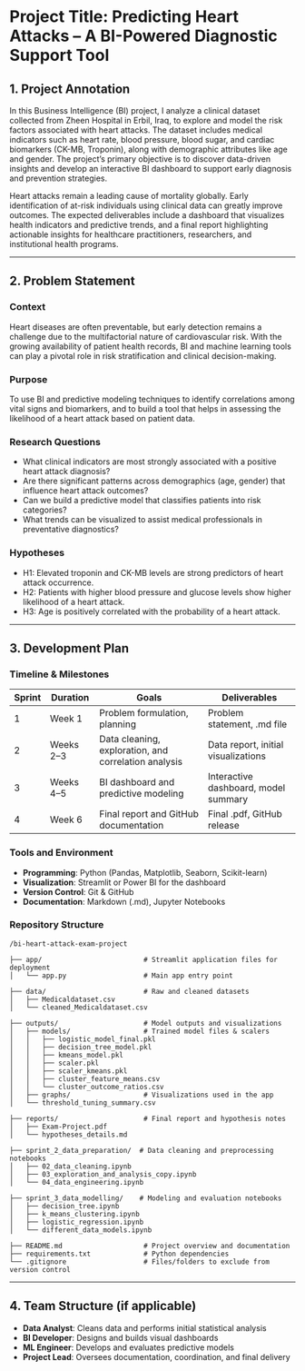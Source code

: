 # Project Title: Predicting Heart Attacks – A BI-Powered Diagnostic Support Tool

## 1. Project Annotation

In this Business Intelligence (BI) project, I analyze a clinical dataset collected from Zheen Hospital in Erbil, Iraq, to explore and model the risk factors associated with heart attacks. The dataset includes medical indicators such as heart rate, blood pressure, blood sugar, and cardiac biomarkers (CK-MB, Troponin), along with demographic attributes like age and gender. The project’s primary objective is to discover data-driven insights and develop an interactive BI dashboard to support early diagnosis and prevention strategies.

Heart attacks remain a leading cause of mortality globally. Early identification of at-risk individuals using clinical data can greatly improve outcomes. The expected deliverables include a dashboard that visualizes health indicators and predictive trends, and a final report highlighting actionable insights for healthcare practitioners, researchers, and institutional health programs.

---

## 2. Problem Statement

### Context
Heart diseases are often preventable, but early detection remains a challenge due to the multifactorial nature of cardiovascular risk. With the growing availability of patient health records, BI and machine learning tools can play a pivotal role in risk stratification and clinical decision-making.

### Purpose
To use BI and predictive modeling techniques to identify correlations among vital signs and biomarkers, and to build a tool that helps in assessing the likelihood of a heart attack based on patient data.

### Research Questions
- What clinical indicators are most strongly associated with a positive heart attack diagnosis?
- Are there significant patterns across demographics (age, gender) that influence heart attack outcomes?
- Can we build a predictive model that classifies patients into risk categories?
- What trends can be visualized to assist medical professionals in preventative diagnostics?

### Hypotheses
- H1: Elevated troponin and CK-MB levels are strong predictors of heart attack occurrence.
- H2: Patients with higher blood pressure and glucose levels show higher likelihood of a heart attack.
- H3: Age is positively correlated with the probability of a heart attack.

---

## 3. Development Plan

### Timeline & Milestones
| Sprint | Duration       | Goals                                                | Deliverables                         |
|--------|----------------|------------------------------------------------------|--------------------------------------|
| 1      | Week 1         | Problem formulation, planning                        | Problem statement, .md file          |
| 2      | Weeks 2–3      | Data cleaning, exploration, and correlation analysis | Data report, initial visualizations  |
| 3      | Weeks 4–5      | BI dashboard and predictive modeling                 | Interactive dashboard, model summary |
| 4      | Week 6         | Final report and GitHub documentation                | Final .pdf, GitHub release           |

### Tools and Environment
- **Programming**: Python (Pandas, Matplotlib, Seaborn, Scikit-learn)
- **Visualization**: Streamlit or Power BI for the dashboard
- **Version Control**: Git & GitHub
- **Documentation**: Markdown (.md), Jupyter Notebooks

### Repository Structure

```text
/bi-heart-attack-exam-project

├── app/                         # Streamlit application files for deployment
│   └── app.py                   # Main app entry point

├── data/                        # Raw and cleaned datasets
│   ├── Medicaldataset.csv
│   └── cleaned_Medicaldataset.csv

├── outputs/                     # Model outputs and visualizations
│   ├── models/                  # Trained model files & scalers
│   │   ├── logistic_model_final.pkl
│   │   ├── decision_tree_model.pkl
│   │   ├── kmeans_model.pkl
│   │   ├── scaler.pkl
│   │   ├── scaler_kmeans.pkl
│   │   ├── cluster_feature_means.csv
│   │   └── cluster_outcome_ratios.csv
│   ├── graphs/                  # Visualizations used in the app
│   └── threshold_tuning_summary.csv

├── reports/                     # Final report and hypothesis notes
│   ├── Exam-Project.pdf
│   └── hypotheses_details.md

├── sprint_2_data_preparation/  # Data cleaning and preprocessing notebooks
│   ├── 02_data_cleaning.ipynb
│   ├── 03_exploration_and_analysis_copy.ipynb
│   └── 04_data_engineering.ipynb

├── sprint_3_data_modelling/    # Modeling and evaluation notebooks
│   ├── decision_tree.ipynb
│   ├── k_means_clustering.ipynb
│   ├── logistic_regression.ipynb
│   └── different_data_models.ipynb

├── README.md                    # Project overview and documentation
├── requirements.txt             # Python dependencies
└── .gitignore                   # Files/folders to exclude from version control
```
---

## 4. Team Structure (if applicable)

- **Data Analyst**: Cleans data and performs initial statistical analysis
- **BI Developer**: Designs and builds visual dashboards
- **ML Engineer**: Develops and evaluates predictive models
- **Project Lead**: Oversees documentation, coordination, and final delivery